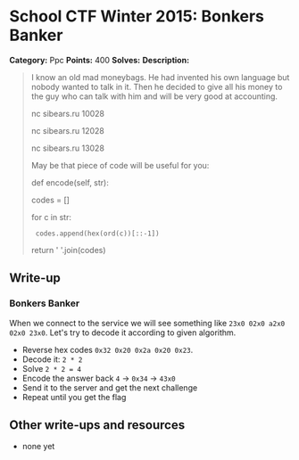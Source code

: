 # School CTF Winter 2015: Bonkers Banker

**Category:** Ppc
**Points:** 400
**Solves:** 
**Description:**

> I know an old mad moneybags. He had invented his own language but nobody wanted to talk in it. Then he decided to give all his money to the guy who can talk with him and will be very good at accounting.
> 
> 
> nc sibears.ru 10028
> 
> 
> nc sibears.ru 12028
> 
> 
> nc sibears.ru 13028
> 
> 
> May be that piece of code will be useful for you:
> 
> 
> def encode(self, str):
> 
>    codes = []
> 
>    for c in str:
> 
>      codes.append(hex(ord(c))[::-1])
> 
>    return ' '.join(codes)


## Write-up

<div><h3>Bonkers Banker</h3><p>When we connect to the service we will see something like <code>23x0 02x0 a2x0 02x0 23x0</code>. Let's try to decode it according to given algorithm.</p>
<ul>
<li>Reverse hex codes <code>0x32 0x20 0x2a 0x20 0x23</code>.</li>
<li>Decode it: <code>2 * 2</code></li>
<li>Solve <code>2 * 2 = 4</code></li>
<li>Encode the answer back <code>4</code> -&gt; <code>0x34</code> -&gt; <code>43x0</code></li>
<li>Send it to the server and get the next challenge</li>
<li>Repeat until you get the flag</li>
</ul></div>

## Other write-ups and resources

* none yet

